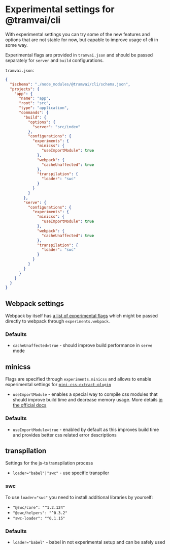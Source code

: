 # Experimental settings for @tramvai/cli

With experimental settings you can try some of the new features and options that are not stable for now, but capable to improve usage of cli in some way.

Experimental flags are provided in `tramvai.json` and should be passed separately for `server` and `build` configurations.

`tramvai.json`:

```json
{
  "$schema": "./node_modules/@tramvai/cli/schema.json",
  "projects": {
    "app": {
      "name": "app",
      "root": "src",
      "type": "application",
      "commands": {
        "build": {
          "options": {
            "server": "src/index"
          },
          "configurations": {
            "experiments": {
              "minicss": {
                "useImportModule": true
              },
              "webpack": {
                "cacheUnaffected": true
              },
              "transpilation": {
                "loader": "swc"
              }
            }
          }
        },
        "serve": {
          "configurations": {
            "experiments": {
              "minicss": {
                "useImportModule": true
              },
              "webpack": {
                "cacheUnaffected": true
              },
              "transpilation": {
                "loader": "swc"
              }
            }
          }
        }
      }
    }
  }
}
```

## Webpack settings

Webpack by itself has [a list of experimental flags](https://webpack.js.org/configuration/experiments/#experimentsoutputmodule) which might be passed directly to webpack through `experiments.webpack`.

<!-- TODO: futureDefaults do not work right now because of errors of non-default imports from json -->
<!-- > Take a close look at webpack experimental flag [`futureDefaults`](https://webpack.js.org/configuration/experiments/#experimentsfuturedefaults) which let you to enable all of the experimental webpack features that will be included in the next major release. -->

### Defaults

- `cacheUnaffected=true` - should improve build performance in `serve` mode

## minicss

Flags are specified through `experiments.minicss` and allows to enable experimental settings for [`mini-css-extract-plugin`](https://github.com/webpack-contrib/mini-css-extract-plugin)

- `useImportModule` - enables a special way to compile css modules that should improve build time and decrease memory usage. More details [in the official docs](https://github.com/webpack-contrib/mini-css-extract-plugin#experimentalUseImportModule)

### Defaults

- `useImportModule=true` - enabled by default as this improves build time and provides better css related error descriptions

## transpilation

Settings for the js-ts transpilation process

- `loader="babel"|"swc"` - use specific transpiler

### swc

To use `loader="swc"` you need to install additional libraries by yourself:

- `"@swc/core": "^1.2.124"`
- `"@swc/helpers": "^0.3.2"`
- `"swc-loader": "^0.1.15"`

### Defaults

- `loader="babel"` - babel in not experimental setup and can be safely used
